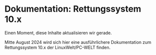 # Dokumentation: Rettungssystem 10.x

Einen Moment, diese Inhalte aktualisieren wir gerade.

Mitte August 2024 wird sich hier eine ausführlichere Dokumentation zum Rettungssystem 10.x der LinuxWelt/PC-WELT finden.
